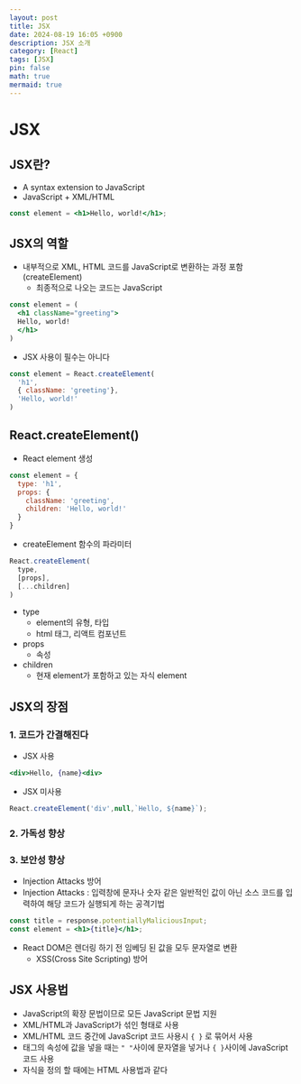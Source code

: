 ```yaml
---
layout: post
title: JSX
date: 2024-08-19 16:05 +0900
description: JSX 소개
category: [React]
tags: [JSX]
pin: false
math: true
mermaid: true
---
```

# JSX

## JSX란?
- A syntax extension to JavaScript
- JavaScript + XML/HTML
```jsx
const element = <h1>Hello, world!</h1>;
```

## JSX의 역할
- 내부적으로 XML, HTML 코드를 JavaScript로 변환하는 과정 포함 (createElement)
  - 최종적으로 나오는 코드는 JavaScript

```jsx
const element = (
  <h1 className="greeting">
  Hello, world!
  </h1>
)
```

- JSX 사용이 필수는 아니다

```js
const element = React.createElement(
  'h1',
  { className: 'greeting'},
  'Hello, world!'
)
```

## React.createElement()

- React element 생성
```js
const element = {
  type: 'h1',
  props: {
    className: 'greeting',
    children: 'Hello, world!'
  }
}
```
- createElement 함수의 파라미터
```js
React.createElement(
  type,
  [props],
  [...children]
)
```
  - type
    - element의 유형, 타입
    - html 태그, 리액트 컴포넌트
  - props
    - 속성
  - children
    - 현재 element가 포함하고 있는 자식 element

## JSX의 장점
### 1. 코드가 간결해진다
  - JSX 사용

  ```jsx
  <div>Hello, {name}<div>
  ```

  - JSX 미사용

  ```js
  React.createElement('div',null,`Hello, ${name}`);
  ```

### 2. 가독성 향상

### 3. 보안성 향상
  - Injection Attacks 방어
  - Injection Attacks : 입력창에 문자나 숫자 같은 일반적인 값이 아닌 소스 코드를 입력하여 해당 코드가 실행되게 하는 공격기법

  ```jsx
  const title = response.potentiallyMaliciousInput;
  const element = <h1>{title}</h1>;
  ```
  
  - React DOM은 렌더링 하기 전 임베딩 된 값을 모두 문자열로 변환
    - XSS(Cross Site Scripting) 방어

## JSX 사용법
- JavaScript의 확장 문법이므로 모든 JavaScript 문법 지원
- XML/HTML과 JavaScript가 섞인 형태로 사용
- XML/HTML 코드 중간에 JavaScript 코드 사용시 `{ }` 로 묶어서 사용
- 태그의 속성에 값을 넣을 때는 `" "`사이에 문자열을 넣거나 `{ }`사이에  JavaScript 코드 사용
- 자식을 정의 할 때에는 HTML 사용법과 같다
